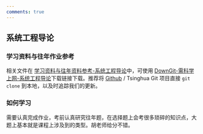 ```yaml
---
comments: true
---
```


## 系统工程导论

### 学习资料与往年作业参考

相关文件在 [学习资料与往年资料参考-系统工程导论](https://github.com/Open-DA/OpenDA/tree/main/B_%E8%87%AA%E5%8A%A8%E5%8C%96%E7%B3%BB%E4%B8%93%E4%B8%9A%E4%B8%BB%E4%BF%AE%E8%AF%BE%E7%A8%8B/%E7%B3%BB%E7%BB%9F%E5%B7%A5%E7%A8%8B%E5%AF%BC%E8%AE%BA)中，可使用 [DownGit-需科学上网-系统工程导论](https://tool.mkblog.cn/downgit/#/home?url=https://github.com/Open-DA/OpenDA/tree/main/B_%E8%87%AA%E5%8A%A8%E5%8C%96%E7%B3%BB%E4%B8%93%E4%B8%9A%E4%B8%BB%E4%BF%AE%E8%AF%BE%E7%A8%8B/%E7%B3%BB%E7%BB%9F%E5%B7%A5%E7%A8%8B%E5%AF%BC%E8%AE%BA)下载链接下载。推荐将 [Github](https://github.com/Open-DA/OpenDA) / Tsinghua Git 项目直接 `git clone` 到本地，以及时追踪我们的更新。

### 如何学习

需要认真完成作业，考前认真研究往年题，在选择题上会考很多琐碎的知识点，大题上基本就是课程上涉及到的类型。胡老师给分不错。
